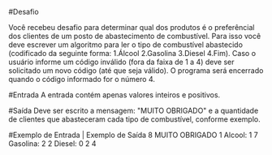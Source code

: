 #Desafio

Você recebeu desafio para determinar qual dos produtos é o preferêncial dos clientes de um posto de abastecimento de combustível. Para isso você deve escrever um algoritmo para ler o tipo de combustível abastecido (codificado da seguinte forma: 1.Álcool 2.Gasolina 3.Diesel 4.Fim). Caso o usuário informe um código inválido (fora da faixa de 1 a 4) deve ser solicitado um novo código (até que seja válido). O programa será encerrado quando o código informado for o número 4.

#Entrada
A entrada contém apenas valores inteiros e positivos.

#Saída
Deve ser escrito a mensagem: "MUITO OBRIGADO" e a quantidade de clientes que abasteceram cada tipo de combustível, conforme exemplo.


#Exemplo de Entrada | Exemplo de Saída
8                          MUITO OBRIGADO
1                          Alcool: 1
7                          Gasolina: 2
2                          Diesel: 0
2
4